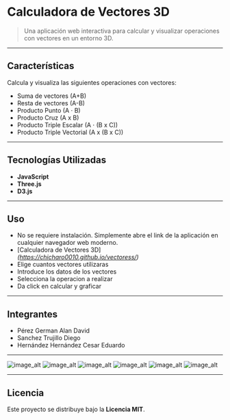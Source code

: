 #  Calculadora de Vectores 3D

> Una aplicación web interactiva para calcular y visualizar operaciones con vectores en un entorno 3D.

---

## Características

Calcula y visualiza las siguientes operaciones con vectores:

* Suma de vectores (A+B)
* Resta de vectores (A-B)
* Producto Punto (A ⋅ B)
* Producto Cruz (A x B)
* Producto Triple Escalar (A ⋅ (B x C))
* Producto Triple Vectorial (A x (B x C))

---

## Tecnologías Utilizadas

* **JavaScript**
* **Three.js**
* **D3.js**

---

## Uso

* No se requiere instalación. Simplemente abre el link de la aplicación en cualquier navegador web moderno.
* [Calculadora de Vectores 3D] *(https://chicharo0010.github.io/vectoress/)*
* Elige cuantos vectores utilizaras
* Introduce los datos de los vectores
* Selecciona la operacion a realizar
* Da click en calcular y graficar

---

## Integrantes
* Pérez German Alan David
* Sanchez Trujillo Diego
* Hernández Hernández Cesar Eduardo

---
![image_alt](4.png)
![image_alt](5.png)
![image_alt](https://github.com/chicharo0010/vectoress/blob/83f9b7db95c864bfa949f28e4ae827061292a52a/1.png)
![image_alt](https://github.com/chicharo0010/vectoress/blob/83f9b7db95c864bfa949f28e4ae827061292a52a/2.png)
![image_alt](3.png)
![image_alt](6.png)

---

## Licencia

Este proyecto se distribuye bajo la **Licencia MIT**.


```










